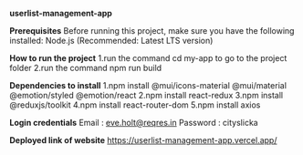 **userlist-management-app**

**Prerequisites**
Before running this project, make sure you have the following installed:
Node.js (Recommended: Latest LTS version)

**How to run the project**
1.run the command cd my-app to go to the project folder
2.run the command npm run build

**Dependencies to install**
1.npm install @mui/icons-material @mui/material @emotion/styled @emotion/react
2.npm install react-redux
3.npm install @reduxjs/toolkit
4.npm install react-router-dom
5.npm install axios

**Login credentials**
Email : eve.holt@reqres.in
Password : cityslicka

**Deployed link of website**
https://userlist-management-app.vercel.app/
